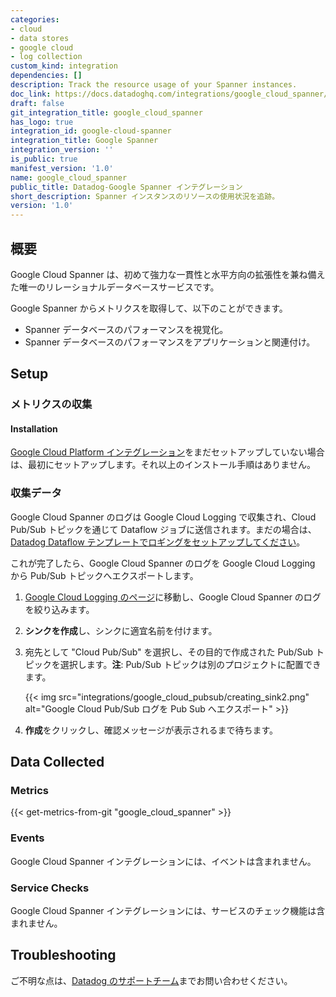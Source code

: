 ```yaml
---
categories:
- cloud
- data stores
- google cloud
- log collection
custom_kind: integration
dependencies: []
description: Track the resource usage of your Spanner instances.
doc_link: https://docs.datadoghq.com/integrations/google_cloud_spanner/
draft: false
git_integration_title: google_cloud_spanner
has_logo: true
integration_id: google-cloud-spanner
integration_title: Google Spanner
integration_version: ''
is_public: true
manifest_version: '1.0'
name: google_cloud_spanner
public_title: Datadog-Google Spanner インテグレーション
short_description: Spanner インスタンスのリソースの使用状況を追跡。
version: '1.0'
---
```


<!--  SOURCED FROM https://github.com/DataDog/dogweb -->
## 概要

Google Cloud Spanner は、初めて強力な一貫性と水平方向の拡張性を兼ね備えた唯一のリレーショナルデータベースサービスです。

Google Spanner からメトリクスを取得して、以下のことができます。

- Spanner データベースのパフォーマンスを視覚化。
- Spanner データベースのパフォーマンスをアプリケーションと関連付け。

## Setup

### メトリクスの収集

#### Installation

[Google Cloud Platform インテグレーション][1]をまだセットアップしていない場合は、最初にセットアップします。それ以上のインストール手順はありません。

### 収集データ

Google Cloud Spanner のログは Google Cloud Logging で収集され、Cloud Pub/Sub トピックを通じて Dataflow ジョブに送信されます。まだの場合は、[Datadog Dataflow テンプレートでロギングをセットアップしてください][2]。

これが完了したら、Google Cloud Spanner のログを Google Cloud Logging から Pub/Sub トピックへエクスポートします。

1. [Google Cloud Logging のページ][3]に移動し、Google Cloud Spanner のログを絞り込みます。
2. **シンクを作成**し、シンクに適宜名前を付けます。
3. 宛先として "Cloud Pub/Sub" を選択し、その目的で作成された Pub/Sub トピックを選択します。**注**: Pub/Sub トピックは別のプロジェクトに配置できます。

    {{< img src="integrations/google_cloud_pubsub/creating_sink2.png" alt="Google Cloud Pub/Sub ログを Pub Sub へエクスポート" >}}

4. **作成**をクリックし、確認メッセージが表示されるまで待ちます。

## Data Collected

### Metrics
{{< get-metrics-from-git "google_cloud_spanner" >}}


### Events

Google Cloud Spanner インテグレーションには、イベントは含まれません。

### Service Checks

Google Cloud Spanner インテグレーションには、サービスのチェック機能は含まれません。

## Troubleshooting

ご不明な点は、[Datadog のサポートチーム][5]までお問い合わせください。

[1]: https://docs.datadoghq.com/ja/integrations/google_cloud_platform/
[2]: https://docs.datadoghq.com/ja/integrations/google_cloud_platform/#log-collection
[3]: https://console.cloud.google.com/logs/viewer
[4]: https://github.com/DataDog/dogweb/blob/prod/integration/google_cloud_spanner/google_cloud_spanner_metadata.csv
[5]: https://docs.datadoghq.com/ja/help/